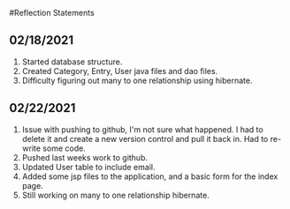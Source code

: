 #Reflection Statements

## 02/18/2021
1. Started database structure.
1. Created Category, Entry, User java files and dao files.
1. Difficulty figuring out many to one relationship using hibernate.

## 02/22/2021
1. Issue with pushing to github, I'm not sure what happened. I had to delete it and create a new version control and pull it back in. Had to re-write some code.
1. Pushed last weeks work to github.
1. Updated User table to include email.
1. Added some jsp files to the application, and a basic form for the index page.
1. Still working on many to one relationship hibernate.
